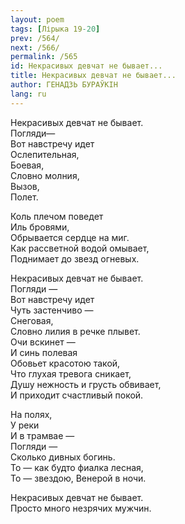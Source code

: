 ```yaml
---
layout: poem
tags: [Лірыка 19-20]
prev: /564/
next: /566/
permalink: /565
id: Некрасивых девчат не бывает...
title: Некрасивых девчат не бывает...
author: ГЕНАДЗЬ БУРАЎКІН
lang: ru
---
```



Некрасивых девчат не бывает.  
Погляди—  
Вот навстречу идет  
Ослепительная,  
Боевая,  
Словно молния,  
Вызов,  
Полет.  

Коль плечом поведет  
Иль бровями,  
Обрывается сердце на миг.  
Как рассветной водой омывает,  
Поднимает до звезд огневых.  

Некрасивых девчат не бывает.  
Погляди —  
Вот навстречу идет  
Чуть застенчиво —  
Снеговая,  
Словно лилия в речке плывет.  
Очи вскинет —  
И синь полевая  
Обовьет красотою такой,  
Что глухая тревога сникает,  
Душу нежность и грусть обвивает,  
И приходит счастливый покой.  

На полях,  
У реки  
И в трамвае —  
Погляди —  
Сколько дивных богинь.  
То — как будто фиалка лесная,  
То — звездою, Венерой в ночи.  

Некрасивых девчат не бывает.  
Просто много незрячих мужчин.  
